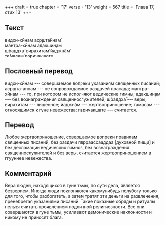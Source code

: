 +++
draft = true
chapter = '17'
verse = '13'
weight = 567
title = 'Глава 17, стих 13'
+++
## Текст

видхи-хӣнам аср̣шт̣а̄ннам̇  
мантра-хӣнам адакшин̣ам  
ш́раддха̄-вирахитам̇ йаджн̃ам̇  
та̄масам̇ паричакшате

## Пословный перевод

видхи-хӣнам --- совершаемое вопреки указаниям священных писаний;
аср̣шт̣а-аннам --- не сопровождаемое раздачей прасада; мантра-хӣнам ---
то, при котором не исполняют ведические гимны; адакшин̣ам --- без
вознаграждения священнослужителей; ш́раддха̄ --- веры; вирахитам ---
лишенное; йаджн̃ам --- жертвоприношение; та̄масам --- относящимся к гуне
невежества; паричакшате --- считается.

## Перевод

Любое жертвоприношение, совершаемое вопреки правилам священных писаний,
без раздачи ппрраассааддаа \[духовной пищи\] и без декламации ведических
гимнов, без вознаграждения священнослужителей и без веры, считается
жертвоприношением в ггууннее невежества.

## Комментарий

Вера людей, находящихся в гуне тьмы, по сути дела, является безверием.
Иногда люди поклоняются какомунибудь полубогу только для того, чтобы
разбогатеть, а затем тратят эти деньги на развлечения, пренебрегая
указаниями писаний. Такие показные обряды и ритуалы нельзя считать
проявлением подлинной религиозности. Все они совершаются в гуне тьмы,
усиливают демонические наклонности и никому не приносят блага.
